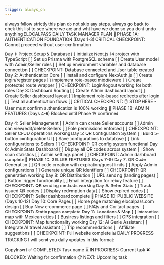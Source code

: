 ```yaml
---
trigger: always_on
---
```


always follow strictly this plan do not skip any steps. always go back to chek this list to see where we are and wht have we done so you dont undo anything  ELOCALPASS DAILY TASK MANAGER PLAN
🚨 PHASE 1A: AUTHENTICATION FOUNDATION (Days 1-3)
CRITICAL CHECKPOINT: Cannot proceed without user confirmation

Day 1: Project Setup & Database
[ ] Initialize Next.js 14 project with TypeScript
[ ] Set up Prisma with PostgreSQL schema
[ ] Create User model with Admin/Seller roles
[ ] Set up environment variables and database connection
[ ] CHECKPOINT: Database connected and User table created
Day 2: Authentication Core
[ ] Install and configure NextAuth.js
[ ] Create login/register pages
[ ] Implement role-based middleware
[ ] Create protected route wrapper
[ ] CHECKPOINT: Login/logout working for both roles
Day 3: Dashboard Routing
[ ] Create Admin dashboard layout
[ ] Create Seller dashboard layout
[ ] Implement role-based redirects after login
[ ] Test all authentication flows
[ ] CRITICAL CHECKPOINT: ✋ STOP HERE - User must confirm authentication is 100% working
🚨 PHASE 1B: ADMIN FEATURES (Days 4-6)
Blocked until Phase 1A confirmed

Day 4: Seller Management
[ ] Admin can create Seller accounts
[ ] Admin can view/edit/delete Sellers
[ ] Role permissions enforced
[ ] CHECKPOINT: Seller CRUD operations working
Day 5: QR Configuration System
[ ] Build 5-button configuration UI
[ ] Save configurations to database
[ ] Link configurations to Sellers
[ ] CHECKPOINT: QR config system functional
Day 6: Admin Stats Dashboard
[ ] Display all QR codes across system
[ ] Show scan statistics
[ ] Admin settings panel
[ ] CHECKPOINT: Admin dashboard complete
🚨 PHASE 1C: SELLER FEATURES (Days 7-9)
Day 7: QR Code Generation
[ ] QR code creation with expiration/guest limits
[ ] Apply Admin configurations
[ ] Generate unique QR identifiers
[ ] CHECKPOINT: QR generation working
Day 8: QR Distribution
[ ] URL sending (landing pages)
[ ] Button trigger functionality
[ ] Email integration for rebuy feature
[ ] CHECKPOINT: QR sending methods working
Day 9: Seller Stats
[ ] Track issued QR codes
[ ] Display redemption data
[ ] Show expired codes
[ ] CHECKPOINT: Seller dashboard complete
🚨 PHASE 1D: PUBLIC WEBSITE (Days 10-12)
Day 10: Core Pages
[ ] Home page matching elocalpass.com design
[ ] Buy Now e-commerce page
[ ] FAQs and Contact pages
[ ] CHECKPOINT: Static pages complete
Day 11: Locations & Map
[ ] Interactive map with Mexican cities
[ ] Business listings and filters
[ ] GPS integration
[ ] CHECKPOINT: Map functionality working
Day 12: AI Genie Assistant
[ ] Integrate AI travel assistant
[ ] Trip recommendations
[ ] Affiliate suggestions
[ ] CHECKPOINT: Full website complete
📊 DAILY PROGRESS TRACKING
I will send you daily updates in this format:

CopyInsert
✅ COMPLETED: Task name
⏳ IN PROGRESS: Current task
❌ BLOCKED: Waiting for confirmation
📋 NEXT: Upcoming task